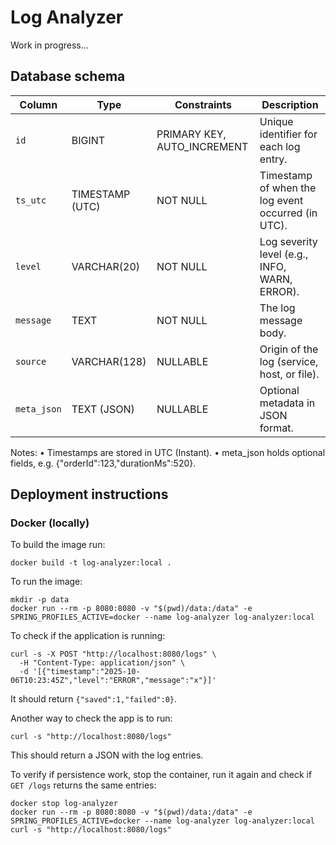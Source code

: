 # Log Analyzer

Work in progress...

## Database schema

| Column      | Type            | Constraints                 | Description                                        |
|-------------|-----------------|-----------------------------|----------------------------------------------------|
| `id`        | BIGINT          | PRIMARY KEY, AUTO_INCREMENT | Unique identifier for each log entry.              |
| `ts_utc`    | TIMESTAMP (UTC) | NOT NULL                    | Timestamp of when the log event occurred (in UTC). |
| `level`     | VARCHAR(20)     | NOT NULL                    | Log severity level (e.g., INFO, WARN, ERROR).      |
| `message`   | TEXT            | NOT NULL                    | The log message body.                              |
| `source`    | VARCHAR(128)    | NULLABLE                    | Origin of the log (service, host, or file).        |
| `meta_json` | TEXT (JSON)     | NULLABLE                    | Optional metadata in JSON format.                  |

Notes:
• Timestamps are stored in UTC (Instant).
• meta_json holds optional fields, e.g. {"orderId":123,"durationMs":520}.

## Deployment instructions

### Docker (locally)

To build the image run:
```shell
docker build -t log-analyzer:local .
```

To run the image:
```shell
mkdir -p data
docker run --rm -p 8080:8080 -v "$(pwd)/data:/data" -e SPRING_PROFILES_ACTIVE=docker --name log-analyzer log-analyzer:local
```

To check if the application is running:
```shell
curl -s -X POST "http://localhost:8080/logs" \
  -H "Content-Type: application/json" \
  -d '[{"timestamp":"2025-10-06T10:23:45Z","level":"ERROR","message":"x"}]'
```
It should return ``{"saved":1,"failed":0}``.

Another way to check the app is to run:
```shell
curl -s "http://localhost:8080/logs"
```
This should return a JSON with the log entries.

To verify if persistence work, stop the container, run it again and check if `GET /logs` returns the same entries:
```shell
docker stop log-analyzer
docker run --rm -p 8080:8080 -v "$(pwd)/data:/data" -e SPRING_PROFILES_ACTIVE=docker --name log-analyzer log-analyzer:local
curl -s "http://localhost:8080/logs"
```